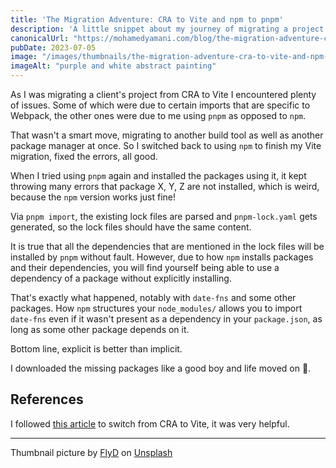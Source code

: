 ```yaml
---
title: 'The Migration Adventure: CRA to Vite and npm to pnpm'
description: 'A little snippet about my journey of migrating a project from create-react-app to Vite and from npm to pnpm and the challenges of making these changes at once.'
canonicalUrl: "https://mohamedyamani.com/blog/the-migration-adventure-cra-to-vite-and-npm-to-pnpm/"
pubDate: 2023-07-05
image: "/images/thumbnails/the-migration-adventure-cra-to-vite-and-npm-to-pnpm.jpg"
imageAlt: "purple and white abstract painting"
---
```


As I was migrating a client's project from CRA to Vite I encountered plenty of issues. Some of which were due to certain imports that are specific to Webpack, the other ones were due to me using `pnpm` as opposed to `npm`.

That wasn't a smart move, migrating to another build tool as well as another package manager at once. So I switched back to using `npm` to finish my Vite migration, fixed the errors, all good.

When I tried using `pnpm` again and installed the packages using it, it kept throwing many errors that package X, Y, Z are not installed, which is weird, because the `npm` version works just fine!

Via `pnpm import`, the existing lock files are parsed and `pnpm-lock.yaml` gets generated, so the lock files should have the same content.

It is true that all the dependencies that are mentioned in the lock files will be installed by `pnpm` without fault. However, due to how `npm` installs packages and their dependencies, you will find yourself being able to use a dependency of a package without explicitly installing.

That's exactly what happened, notably with `date-fns` and some other packages. How `npm` structures your `node_modules/` allows you to import `date-fns` even if it wasn't present as a dependency in your `package.json`, as long as some other package depends on it.

Bottom line, explicit is better than implicit.

I downloaded the missing packages like a good boy and life moved on 🙂.

## References

I followed [this article](https://www.robinwieruch.de/vite-create-react-app/) to switch from CRA to Vite, it was very helpful.

---

Thumbnail picture by [FlyD](https://unsplash.com/@flyd2069?utm_content=creditCopyText&utm_medium=referral&utm_source=unsplash) on [Unsplash](https://unsplash.com/photos/purple-and-white-abstract-painting-3TtVnxJHfhw?utm_content=creditCopyText&utm_medium=referral&utm_source=unsplash)